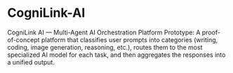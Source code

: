 # CogniLink-AI
CogniLink AI — Multi-Agent AI Orchestration Platform Prototype: A proof-of-concept platform that classifies user prompts into categories (writing, coding, image generation, reasoning, etc.), routes them to the most specialized AI model for each task, and then aggregates the responses into a unified output. 
